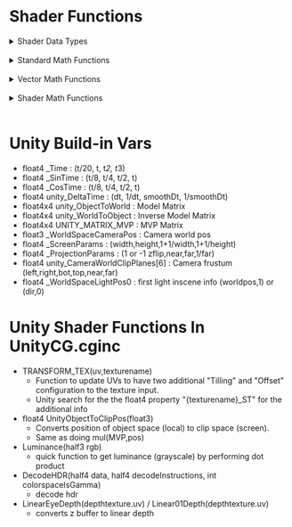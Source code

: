 # Shader Functions

<details>
<summary>Shader Data Types</summary>

- float : Full Precision, 
- half : Half Precision
- fixed : Low Precision, normally used for color;
- int : Integer for arrays and looping (might not be suppported for some GPU)
- uint : Unsigned Integer
- float4 : Vector of float precision
- floatNxN : Matrix of float precision (some platform only support Square Matrixs) 
- sampler2D _MainTex : : Texture with normal precision
- sampler3D_float _DepthTexture : Texture with full precision
- samplerCUBE_half _Cubemap : Texture with low precision

</details>
<br>

<details>
<summary>Standard Math Functions</summary>

- sign(x) : -1,0,1
- abs(x)
- min(a,b), max(a,b) : max 2 params
- clamp(x,b,c)
- floor(x), ceil(x), round(x)
- pow(x,y), sqrt(x)
- exp(x), log(x)
- radians(x), degrees(x)
- sin(x)/cos(x)/tan(x)/asin(x)/acos(x)/atan(x)
- atan2(x)
- any(x,...) / all(x,...) : true if input are all non zero

</details>
<br>
<details>
<summary>Vector Math Functions</summary>

- length(x)
- distance(a, b)
- normalize()
- dot(a,b)
- cross(a,b)
- mul(a,b) : Matrix multiply
- inverse(m)
- transpose(m)
- reflect(I,N) : reflect direction (I) on mirror surface (N)

</details>
<br>
<details>
<summary>Shader Math Functions</summary>

- saturate(x) : clamp(x,0,1)
- frac(x) : returns the fraction of the number
- fmod(x,y) : floating point modulo
- lerp(a,b,t) - a->b update
- smoothstep(a,b,x) - Hermite interpolation [0,1]
- step(edge,x) : (x < edge) ? 0 : 1

</details>
<br>

# Unity Build-in Vars
- float4 _Time : (t/20, t, t*2, t*3)
- float4 _SinTime : (t/8, t/4, t/2, t)
- float4 _CosTime : (t/8, t/4, t/2, t)
- float4 unity_DeltaTime : (dt, 1/dt, smoothDt, 1/smoothDt)
- float4x4 unity_ObjectToWorld : Model Matrix
- float4x4 unity_WorldToObject : Inverse Model Matrix
- float4x4 UNITY_MATRIX_MVP : MVP Matrix
- float3 _WorldSpaceCameraPos : Camera world pos
- float4 _ScreenParams : (width,height,1+1/width,1+1/height)
- float4 _ProjectionParams : (1 or -1 zflip,near,far,1/far)
- float4 unity_CameraWorldClipPlanes[6] : Camera frustum (left,right,bot,top,near,far)
- float4 _WorldSpaceLightPos0 : first light inscene info (worldpos,1) or (dir,0)

# Unity Shader Functions In UnityCG.cginc
- TRANSFORM_TEX(uv,texturename)
    - Function to update UVs to have two additional "Tilling" and "Offset" configuration to the texture input.
    - Unity search for the the float4 property "{texturename}_ST" for the additional info
- float4 UnityObjectToClipPos(float3)
    - Converts position of object space (local) to clip space (screen). 
    - Same as doing mul(MVP,pos)
- Luminance(half3 rgb)
    - quick function to get luminance (grayscale) by performing dot product
- DecodeHDR(half4 data, half4 decodeInstructions, int colorspaceIsGamma)
    - decode hdr
- LinearEyeDepth(depthtexture.uv) / Linear01Depth(depthtexture.uv)
    - converts z buffer to linear depth